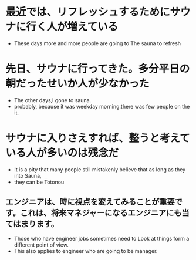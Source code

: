 # 最近では、リフレッシュするためにサウナに行く人が増えている
- These days more and more people are going to The sauna to refresh

# 先日、サウナに行ってきた。多分平日の朝だったせいか人が少なかった
- The other days,I gone to sauna.
- probably, because it was weekday morning.there was few people on the it.

# サウナに入りさえすれば、整うと考えている人が多いのは残念だ
- It is a pity that many people still mistakenly believe that as long as they into Sauna,
- they can be Totonou

## エンジニアは、時に視点を変えてみることが重要です。これは、将来マネジャーになるエンジニアにも当てはまります。
- Those who have engineer jobs sometimes need to Look at things form a different point of view.
- This also applies to engineer who are going to be manager.
